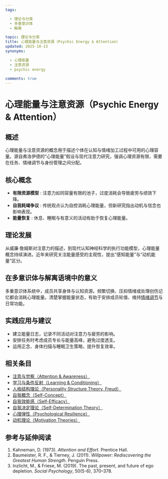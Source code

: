 ```yaml
---
tags:

  - 理论与分类
  - 多重意识体
  - 解离

topic: 理论与分类
title: 心理能量与注意资源（Psychic Energy & Attention）
updated: 2025-10-13
synonyms:

  - 心理能量
  - 注意资源
  - psychic energy

comments: true
---
```


# 心理能量与注意资源（Psychic Energy & Attention）

## 概述

心理能量与注意资源的概念用于描述个体在认知与情绪加工过程中可用的心理容量。源自弗洛伊德的“心理能量”假设与现代注意力研究，强调心理资源有限，需要在任务、情绪调节与身份管理之间分配。

## 核心概念

- **有限资源模型** : 注意力如同容量有限的池子，过度消耗会导致疲劳与绩效下降。
- **自我耗竭争议** : 传统观点认为自控消耗心理能量，但新研究指出动机与信念也影响表现。
- **能量恢复** : 休息、睡眠与有意义的活动有助于恢复心理能量。

## 理论发展

从威廉·詹姆斯对注意力的描述，到现代认知神经科学的执行功能模型，心理能量概念持续演进。近年来研究关注能量感受的主观性，提出“感知能量”与“动机能量”区分。

## 在多意识体与解离语境中的意义

多重意识体系统中，成员共享身体与认知资源。频繁切换、压抑情绪或处理创伤记忆都会消耗心理能量。清楚掌握能量状态，有助于安排成员轮值、维持[情绪调节](Emotion-Regulation.md)与日常功能。

## 实践应用与建议

- 建立能量日志，记录不同活动对注意力与疲劳的影响。
- 安排任务时考虑成员专长与能量高峰，避免过度透支。
- 运用正念、身体扫描与睡眠卫生策略，提升恢复效率。

## 相关条目

- [注意与觉察（Attention & Awareness）](Attention-Awareness.md)
- [学习与条件反射（Learning & Conditioning）](Learning-Conditioning.md)
- [人格结构理论（Personality Structure Theory, Freud）](Personality-Structure-Theory.md)
- [自我概念（Self-Concept）](Self-Concept.md)
- [自我效能感（Self-Efficacy）](Self-Efficacy.md)
- [自我决定理论（Self-Determination Theory）](Self-Determination-Theory.md)
- [心理弹性（Psychological Resilience）](Psychological-Resilience.md)
- [动机理论（Motivation Theories）](Motivation-Theories.md)

## 参考与延伸阅读

1. Kahneman, D. (1973). *Attention and Effort*. Prentice Hall.
1. Baumeister, R. F., & Tierney, J. (2011). *Willpower: Rediscovering the Greatest Human Strength*. Penguin Press.
1. Inzlicht, M., & Friese, M. (2019). The past, present, and future of ego depletion. *Social Psychology*, 50(5-6), 370–378.
